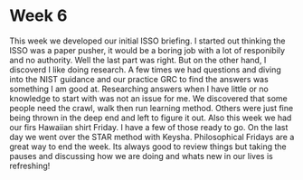 # Week 6

This week we developed our initial ISSO briefing. I started out thinking the ISSO was a paper pusher, it would be a boring job with a lot of responibily and no authority. Well the last part was right. But on the other hand, I discoverd I like doing research. A few times we had questions and diving into the NIST guidance and our practice GRC to find the answers was something I am good at. Researching answers when I have little or no knowledge to start with was not an issue for me. We discovered that some people need the crawl, walk then run learning method. Others were just fine being thrown in the deep end and left to figure it out. Also this week we had our firs Hawaiian shirt Friday. I have a few of those ready to go. On the last day we went over the STAR method with Keysha. Philosophical Fridays are a great way to end the week. Its always good to review things but taking the pauses and discussing how we are doing and whats new in our lives is refreshing!
